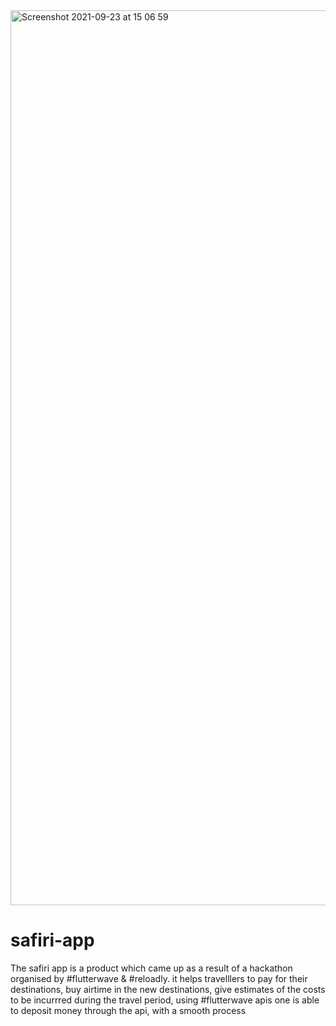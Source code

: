 <img width="1432" alt="Screenshot 2021-09-23 at 15 06 59" src="https://user-images.githubusercontent.com/35918656/134503965-8f7c6ebe-1184-41ab-acc7-b46d06d43fbc.png">

# safiri-app
The safiri app is a product which came up as a result of a hackathon organised by #flutterwave &amp; #reloadly. 
it helps travelllers to pay for their destinations, buy airtime in the new destinations, give estimates of the costs to be incurrred during the travel period, 
using #flutterwave apis one is able to deposit money through the api, with a smooth process
